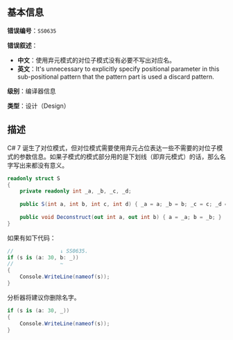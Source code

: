 ## 基本信息

**错误编号**：`SS0635`

**错误叙述**：

* **中文**：使用弃元模式的对位子模式没有必要不写出对应名。
* **英文**：It's unnecessary to explicitly specify positional parameter in this sub-positional pattern that the pattern part is used a discard pattern.

**级别**：编译器信息

**类型**：设计（Design）

## 描述

C# 7 诞生了对位模式，但对位模式需要使用弃元占位表达一些不需要的对位子模式的参数信息。如果子模式的模式部分用的是下划线（即弃元模式）的话，那么名字写出来都没有意义。

```csharp
readonly struct S
{
    private readonly int _a, _b, _c, _d;
    
    public S(int a, int b, int c, int d) { _a = a; _b = b; _c = c; _d = d; }
    
    public void Deconstruct(out int a, out int b) { a = _a; b = _b; }
}
```

如果有如下代码：

```csharp
//               ↓ SS0635.
if (s is (a: 30, b: _))
//               ~
{
    Console.WriteLine(nameof(s));
}
```

分析器将建议你删除名字。

```csharp
if (s is (a: 30, _))
{
    Console.WriteLine(nameof(s));
}
```
